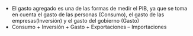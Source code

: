 - El gasto agregado es una de las formas de medir el PIB, ya que se toma en cuenta el gasto de las personas (Consumo), el gasto de las empresas(Inversión) y el gasto del gobierno (Gasto)
- Consumo + Inversión + Gasto + Exportaciones – Importaciones
